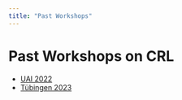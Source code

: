 ```yaml
---
title: "Past Workshops"
---
```


# Past Workshops on CRL

- [UAI 2022]( https://crl-uai-2022.github.io/)
- [Tübingen 2023](https://crl-tuebingen-2023.github.io/)

